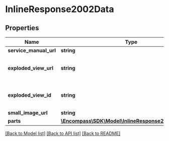 # InlineResponse2002Data

## Properties
Name | Type | Description | Notes
------------ | ------------- | ------------- | -------------
**service_manual_url** | **string** | URL of service manual | [optional] 
**exploded_view_url** | **string** | URL on our webSite for interactive exploded views.  This can be used if you do not want to build your own UI. | [optional] 
**exploded_view_id** | **string** | id that can be passed to the &#x60;explodedView/listAssemblies&#x60; service for interactive exploded views in your own UI | [optional] 
**small_image_url** | **string** | image URL | [optional] 
**parts** | [**\Encompass\SDK\Model\InlineResponse2002DataParts[]**](InlineResponse2002DataParts.md) | array of part details | [optional] 

[[Back to Model list]](../../README.md#documentation-for-models) [[Back to API list]](../../README.md#documentation-for-api-endpoints) [[Back to README]](../../README.md)

